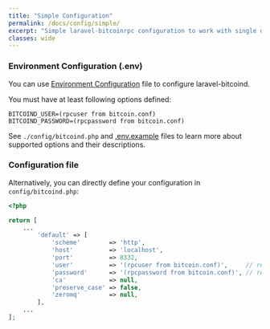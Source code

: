 ```yaml
---
title: "Simple Configuration"
permalink: /docs/config/simple/
excerpt: "Simple laravel-bitcoinrpc configuration to work with single daemon."
classes: wide
---
```

### Environment Configuration (.env)
You can use [Environment Configuration](https://laravel.com/docs/master/configuration#environment-configuration) file to configure laravel-bitcoind.

You must have at least following options defined:
```
BITCOIND_USER=(rpcuser from bitcoin.conf)
BITCOIND_PASSWORD=(rpcpassword from bitcoin.conf)
```
See `./config/bitcoind.php` and [.env.example](https://github.com/denpamusic/laravel-bitcoinrpc/blob/master/.env.example) files to learn more about supported options and their descriptions.

### Configuration file
Alternatively, you can directly define your configuration in `config/bitcoind.php`:
```php
<?php

return [
    ...
        'default' => [
            'scheme'        => 'http',
            'host'          => 'localhost',
            'port'          => 8332,
            'user'          => '(rpcuser from bitcoin.conf)',     // required
            'password'      => '(rpcpassword from bitcoin.conf)', // required
            'ca'            => null,
            'preserve_case' => false,
            'zeromq'        => null,
        ],
    ...
];
```
